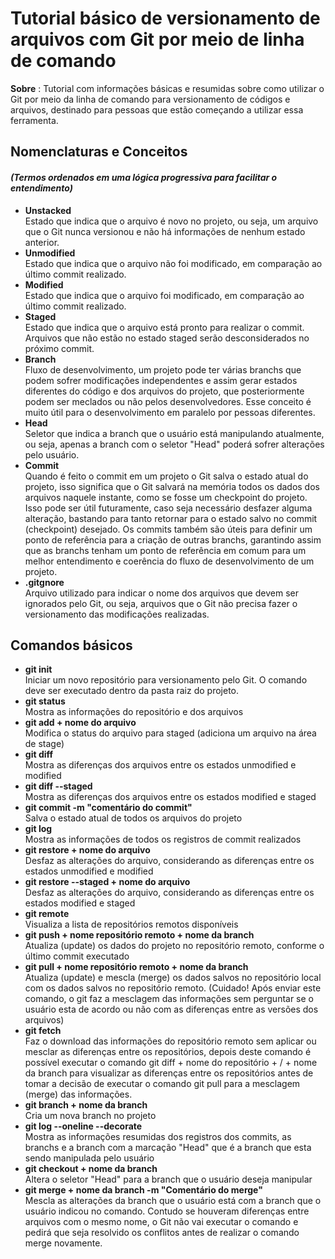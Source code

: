# Tutorial básico de versionamento de arquivos com Git por meio de linha de comando

**Sobre** : Tutorial com informações básicas e resumidas sobre como utilizar o Git por meio da linha de comando para versionamento de códigos e arquivos, destinado para pessoas que estão começando a utilizar essa ferramenta.

## Nomenclaturas e Conceitos 
#### *(Termos ordenados em uma lógica progressiva para facilitar o entendimento)*

- **Unstacked** <br/> Estado que indica que o arquivo é novo no projeto, ou seja, um arquivo que o Git nunca versionou e não há informações de nenhum estado anterior.
- **Unmodified** <br/> Estado que indica que o arquivo não foi modificado, em comparação ao último commit realizado.
- **Modified** <br/> Estado que indica que o arquivo foi modificado, em comparação ao último commit realizado.
- **Staged** <br/> Estado que indica que o arquivo está pronto para realizar o commit. Arquivos que não estão no estado staged serão desconsiderados no próximo commit.
- **Branch** <br/> Fluxo de desenvolvimento, um projeto pode ter várias branchs que podem sofrer modificações independentes e assim gerar estados diferentes do código e dos arquivos do projeto, que posteriormente podem ser meclados ou não pelos desenvolvedores. Esse conceito é muito útil para o desenvolvimento em paralelo por pessoas diferentes.
- **Head** <br/> Seletor que indica a branch que o usuário está manipulando atualmente, ou seja, apenas a branch com o seletor "Head" poderá sofrer alterações pelo usuário.
- **Commit** <br/> Quando é feito o commit em um projeto o Git salva o estado atual do projeto, isso significa que o Git salvará na memória todos os dados dos arquivos naquele instante, como se fosse um checkpoint do projeto. Isso pode ser útil futuramente, caso seja necessário desfazer alguma alteração, bastando para tanto retornar para o estado salvo no commit (checkpoint) desejado. Os commits também são úteis para definir um ponto de referência para a criação de outras branchs, garantindo assim que as branchs tenham um ponto de referência em comum para um melhor entendimento e coerência do fluxo de desenvolvimento de um projeto. 
- **.gitgnore** <br/> Arquivo utilizado para indicar o nome dos arquivos que devem ser ignorados pelo Git, ou seja, arquivos que o Git não precisa fazer o versionamento das modificações realizadas.

## Comandos básicos

- **git init** <br/> Iniciar um novo repositório para versionamento pelo Git. O comando deve ser executado dentro da pasta raiz do projeto.
- **git status** <br/> Mostra as informações do repositório e dos arquivos
- **git add + nome do arquivo** <br/> Modifica o status do arquivo para staged (adiciona um arquivo na área de stage) 
- **git diff** <br/> Mostra as diferenças dos arquivos entre os estados unmodified e modified
- **git diff --staged** <br/> Mostra as diferenças dos arquivos entre os estados modified e staged
- **git commit -m "comentário do commit"** <br/> Salva o estado atual de todos os arquivos do projeto 
- **git log** <br/> Mostra as informações de todos os registros de commit realizados
- **git restore + nome do arquivo** <br/> Desfaz as alterações do arquivo, considerando as diferenças entre os estados unmodified e modified
- **git restore --staged + nome do arquivo** <br/> Desfaz as alterações do arquivo, considerando as diferenças entre os estados modified e staged
- **git remote** <br/> Visualiza a lista de repositórios remotos disponíveis
- **git push + nome repositório remoto + nome da branch** <br/> Atualiza (update) os dados do projeto no repositório remoto, conforme o último commit executado
- **git pull + nome repositório remoto + nome da branch** <br/> Atualiza (update) e mescla (merge) os dados salvos no repositório local com os dados salvos no repositório remoto. (Cuidado! Após enviar este comando, o git faz a mesclagem das informações sem perguntar se o usuário esta de acordo ou não com as diferenças entre as versões dos arquivos)
- **git fetch** <br/> Faz o download das informações do repositório remoto sem aplicar ou mesclar as diferenças entre os repositórios, depois deste comando é possível executar o comando git diff + nome do repositório + / + nome da branch para visualizar as diferenças entre os repositórios antes de tomar a decisão de executar o comando git pull para a mesclagem (merge) das informações.
- **git branch + nome da branch** <br/> Cria um nova branch no projeto
- **git log --oneline --decorate** <br/> Mostra as informações resumidas dos registros dos commits, as branchs e a branch com a marcação "Head" que é a branch que esta sendo manipulada pelo usuário
- **git checkout + nome da branch** <br/> Altera o seletor "Head" para a branch que o usuário deseja manipular
- **git merge + nome da branch -m "Comentário do merge"** <br/> Mescla as alterações da branch que o usuário está com a branch que o usuário indicou no comando. Contudo se houveram diferenças entre arquivos com o mesmo nome, o Git não vai executar o comando e pedirá que seja resolvido os conflitos antes de realizar o comando merge novamente. 
    
